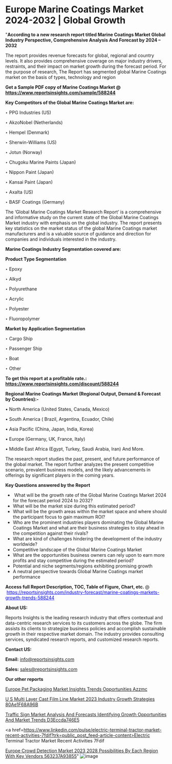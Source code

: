 # Europe Marine Coatings Market 2024-2032 | Global Growth

 "<strong>According to a new research report titled Marine Coatings Market Global Industry Perspective, Comprehensive Analysis And Forecast by 2024 – 2032</strong>

The report provides revenue forecasts for global, regional and country levels. It also provides comprehensive coverage on major industry drivers, restraints, and their impact on market growth during the forecast period. For the purpose of research, The Report has segmented global Marine Coatings market on the basis of types, technology and region

<strong>Get a Sample PDF copy of Marine Coatings Market </strong><strong>@<a href=https://www.reportsinsights.com/sample/588244 style=color:#0000ff;> https://www.reportsinsights.com/sample/588244</a></strong></font>

<strong>Key Competitors of the Global Marine Coatings Market are:</strong>

‣ PPG Industries (US)

‣ AkzoNobel (Netherlands)

‣ Hempel (Denmark)

‣ Sherwin-Williams (US)

‣ Jotun (Norway)

‣ Chugoku Marine Paints (Japan)

‣ Nippon Paint (Japan)

‣ Kansai Paint (Japan)

‣ Axalta (US)

‣ BASF Coatings (Germany)

The ‘Global Marine Coatings Market Research Report’ is a comprehensive and informative study on the current state of the Global Marine Coatings Market industry with emphasis on the global industry. The report presents key statistics on the market status of the global Marine Coatings market manufacturers and is a valuable source of guidance and direction for companies and individuals interested in the industry.

<strong>Marine Coatings Industry Segmentation covered are:</strong>

<strong>Product Type Segmentation</strong>

‣    Epoxy

‣ Alkyd

‣ Polyurethane

‣ Acrylic

‣ Polyester

‣ Fluoropolymer

<strong>Market by Application Segmentation</strong>

‣   Cargo Ship

‣ Passenger Ship

‣ Boat

‣ Other

<strong>To get this report at a profitable rate.: <a href=https://www.reportsinsights.com/discount/588244 style=color:#0000ff;>https://www.reportsinsights.com/discount/588244</a></strong></font>

<strong>Regional Marine Coatings Market (Regional Output, Demand &amp; Forecast by Countries):-</strong>

• North America (United States, Canada, Mexico)

• South America ( Brazil, Argentina, Ecuador, Chile)

• Asia Pacific (China, Japan, India, Korea)

• Europe (Germany, UK, France, Italy)

• Middle East Africa (Egypt, Turkey, Saudi Arabia, Iran) And More.

The research report studies the past, present, and future performance of the global market. The report further analyzes the present competitive scenario, prevalent business models, and the likely advancements in offerings by significant players in the coming years.

<strong>Key Questions answered by the Report</strong>
<ul>
  <li> What will be the growth rate of the Global Marine Coatings Market 2024 for the forecast period 2024 to 2032?</li>
  <li>What will be the market size during this estimated period?</li>
  <li>What will be the growth areas within the market space and where should the participant focus to gain maximum ROI?</li>
  <li>Who are the prominent industries players dominating the Global Marine Coatings Market and what are their business strategies to stay ahead in the competition against their rivals?</li>
  <li>What are kind of challenges hindering the development of the industry worldwide?</li>
  <li>Competitive landscape of the Global Marine Coatings Market</li>
  <li>What are the opportunities business owners can rely upon to earn more profits and stay competitive during the estimated period?</li>
  <li>Potential and niche segments/regions exhibiting promising growth</li>
  <li>A neutral perspective towards Global Marine Coatings market performance</li>
</ul>
<strong>Access full Report Description, TOC, Table of Figure, Chart, etc. </strong>@  <a href=https://reportsinsights.com/industry-forecast/marine-coatings-markets-growth-trends-588244 style=color:#0000ff;>https://reportsinsights.com/industry-forecast/marine-coatings-markets-growth-trends-588244</a></font>

<strong><strong>About US</strong>:</strong>

Reports Insights is the leading research industry that offers contextual and data-centric research services to its customers across the globe. The firm assists its clients to strategize business policies and accomplish sustainable growth in their respective market domain. The industry provides consulting services, syndicated research reports, and customized research reports.

<strong>Contact US:</strong>

<p class=""""><b>Email:</b> <a href=mailto:info@reportsinsights.com>info@reportsinsights.com</a></p>
<p class=""""><b>Sales:</b> <a href=mailto:sales@reportsinsights.com>sales@reportsinsights.com</a></p>

<strong>Our other reports</strong>

<a href=https://www.linkedin.com/pulse/europe-pet-packaging-market-insights-trends-opportunities-azzmc/>Europe Pet Packaging Market Insights Trends Opportunities Azzmc</a>

<a href=https://medium.com/@achalwankhede15/u-s-multi-layer-cast-film-line-market-2023-industry-growth-strategies-80ae1f68a96b>U S Multi Layer Cast Film Line Market 2023 Industry Growth Strategies 80Ae1F68A96B</a>

<a href=https://medium.com/@g65914336/traffic-sign-market-analysis-and-forecasts-identifying-growth-opportunities-and-market-trends-d3eccda746e5>Traffic Sign Market Analysis And Forecasts Identifying Growth Opportunities And Market Trends D3Eccda746E5</a>

<a href=https://www.linkedin.com/pulse/electric-terminal-tractor-market-recent-activities-7fdif?trk=public_post_feed-article-content>Electric Terminal Tractor Market Recent Activities 7Fdif</a>

<a href=https://medium.com/@nadeemkazi654/europe-crowd-detection-market-2023-2028-possibilities-by-each-region-with-key-vendors-563237a93855>Europe Crowd Detection Market 2023 2028 Possibilities By Each Region With Key Vendors 563237A93855</a>"
![image](https://github.com/daminid12/RImarketresearch/assets/158430485/a2389d5b-e6e5-4dcf-8b7e-cc1cd37ed6a1)
